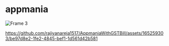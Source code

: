 # appmania



![Frame 3](https://github.com/rajiyanareja1517/AppmaniaWithGSTBill/assets/165259303/88f49039-0c39-46c7-ac14-590db42d52df)






https://github.com/rajiyanareja1517/AppmaniaWithGSTBill/assets/165259303/be97d8e2-1fe2-4845-bef1-1d561d42b581

